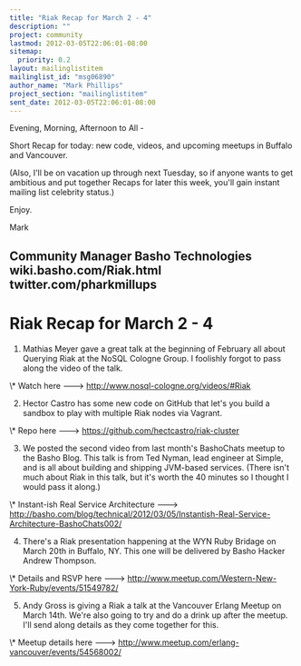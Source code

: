 ```yaml
---
title: "Riak Recap for March 2 - 4"
description: ""
project: community
lastmod: 2012-03-05T22:06:01-08:00
sitemap:
  priority: 0.2
layout: mailinglistitem
mailinglist_id: "msg06890"
author_name: "Mark Phillips"
project_section: "mailinglistitem"
sent_date: 2012-03-05T22:06:01-08:00
---
```



Evening, Morning, Afternoon to All -

Short Recap for today: new code, videos, and upcoming meetups in
Buffalo and Vancouver.

(Also, I'll be on vacation up through next Tuesday, so if anyone wants
to get ambitious and put together Recaps for later this week, you'll
gain instant mailing list celebrity status.)

Enjoy.

Mark

Community Manager
Basho Technologies
wiki.basho.com/Riak.html
twitter.com/pharkmillups
-----------------------------------

Riak Recap for March 2 - 4
====================

1) Mathias Meyer gave a great talk at the beginning of February all
about Querying Riak at the NoSQL Cologne Group. I foolishly forgot to
pass along the video of the talk.

\\* Watch here ---&gt; http://www.nosql-cologne.org/videos/#Riak

2) Hector Castro has some new code on GitHub that let's you build a
sandbox to play with multiple Riak nodes via Vagrant.

\\* Repo here ---&gt; https://github.com/hectcastro/riak-cluster

3) We posted the second video from last month's BashoChats meetup to
the Basho Blog. This talk is from Ted Nyman, lead engineer at Simple,
and is all about building and shipping JVM-based services. (There
isn't much about Riak in this talk, but it's worth the 40 minutes so I
thought I would pass it along.)

\\* Instant-ish Real Service Architecture ---&gt;
http://basho.com/blog/technical/2012/03/05/Instantish-Real-Service-Architecture-BashoChats002/

4) There's a Riak presentation happening at the WYN Ruby Bridage on
March 20th in Buffalo, NY. This one will be delivered by Basho Hacker
Andrew Thompson.

\\* Details and RSVP here ---&gt;
http://www.meetup.com/Western-New-York-Ruby/events/51549782/

5) Andy Gross is giving a Riak a talk at the Vancouver Erlang Meetup
on March 14th. We're also going to try and do a drink up after the
meetup. I'll send along details as they come together for this.

\\* Meetup details here ---&gt;
http://www.meetup.com/erlang-vancouver/events/54568002/

